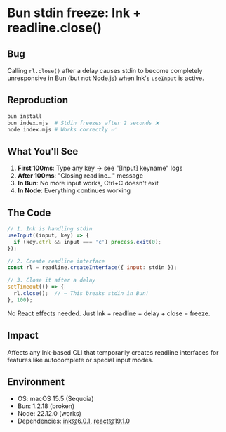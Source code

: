# Bun stdin freeze: Ink + readline.close()

## Bug

Calling `rl.close()` after a delay causes stdin to become completely unresponsive in Bun (but not Node.js) when Ink's `useInput` is active.

## Reproduction

```bash
bun install
bun index.mjs  # Stdin freezes after 2 seconds ❌
node index.mjs # Works correctly ✅
```

## What You'll See

1. **First 100ms**: Type any key → see "[Input] keyname" logs
2. **After 100ms**: "Closing readline..." message
3. **In Bun**: No more input works, Ctrl+C doesn't exit
4. **In Node**: Everything continues working

## The Code

```javascript
// 1. Ink is handling stdin
useInput((input, key) => {
  if (key.ctrl && input === 'c') process.exit(0);
});

// 2. Create readline interface
const rl = readline.createInterface({ input: stdin });

// 3. Close it after a delay
setTimeout(() => {
  rl.close();  // ← This breaks stdin in Bun!
}, 100);
```

No React effects needed. Just Ink + readline + delay + close = freeze.

## Impact

Affects any Ink-based CLI that temporarily creates readline interfaces for features like autocomplete or special input modes.

## Environment

- OS: macOS 15.5 (Sequoia)
- Bun: 1.2.18 (broken)
- Node: 22.12.0 (works)
- Dependencies: ink@6.0.1, react@19.1.0